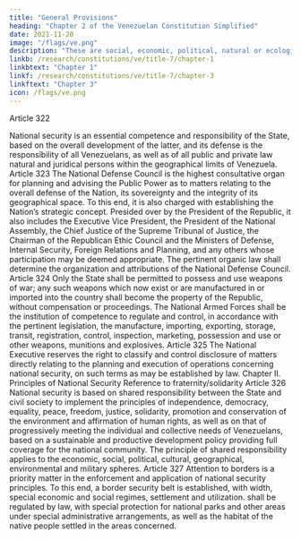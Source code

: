 ```yaml
---
title: "General Provisions"
heading: "Chapter 2 of the Venezuelan Constitution Simplified"
date: 2021-11-20
image: "/flags/ve.png"
description: "These are social, economic, political, natural or ecological circumstances which seriously affect the nation's security, institutions and citizens"
linkb: /research/constitutions/ve/title-7/chapter-1
linkbtext: "Chapter 1"
linkf: /research/constitutions/ve/title-7/chapter-3
linkftext: "Chapter 3"
icon: /flags/ve.png
---
```



Article 322

National security is an essential competence and responsibility of the State, based on
the overall development of the latter, and its defense is the responsibility of all
Venezuelans, as well as of all public and private law natural and juridical persons within
the geographical limits of Venezuela.
Article 323
The National Defense Council is the highest consultative organ for planning and advising
the Public Power as to matters relating to the overall defense of the Nation, its
sovereignty and the integrity of its geographical space. To this end, it is also charged
with establishing the Nation’s strategic concept. Presided over by the President of the
Republic, it also includes the Executive Vice President, the President of the National
Assembly, the Chief Justice of the Supreme Tribunal of Justice, the Chairman of the
Republican Ethic Council and the Ministers of Defense, Internal Security, Foreign
Relations and Planning, and any others whose participation may be deemed appropriate.
The pertinent organic law shall determine the organization and attributions of the
National Defense Council.
Article 324
Only the State shall be permitted to possess and use weapons of war; any such weapons
which now exist or are manufactured in or imported into the country shall become the
property of the Republic, without compensation or proceedings. The National Armed
Forces shall be the institution of competence to regulate and control, in accordance with
the pertinent legislation, the manufacture, importing, exporting, storage, transit,
registration, control, inspection, marketing, possession and use or other weapons,
munitions and explosives.
Article 325
The National Executive reserves the right to classify and control disclosure of matters
directly relating to the planning and execution of operations concerning national
security, on such terms as may be established by law.
Chapter II. Principles of National Security
Reference to fraternity/solidarity
Article 326
National security is based on shared responsibility between the State and civil society to
implement the principles of independence, democracy, equality, peace, freedom, justice,
solidarity, promotion and conservation of the environment and affirmation of human
rights, as well as on that of progressively meeting the individual and collective needs of
Venezuelans, based on a sustainable and productive development policy providing full
coverage for the national community. The principle of shared responsibility applies to
the economic, social, political, cultural, geographical, environmental and military
spheres.
Article 327
Attention to borders is a priority matter in the enforcement and application of national
security principles. To this end, a border security belt is established, with width, special
economic and social regimes, settlement and utilization. shall be regulated by law, with
special protection for national parks and other areas under special administrative
arrangements, as well as the habitat of the native people settled in the areas concerned.


